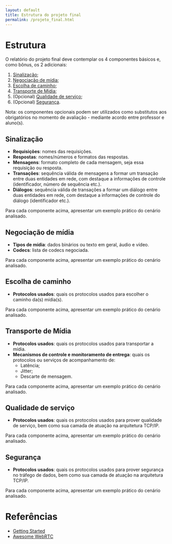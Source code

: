 ```yaml
---
layout: default
title: Estrutura do projeto final
permalink: /projeto_final.html
---
```


# Estrutura

O relatório do projeto final deve contemplar os 4 componentes básicos e, como bônus, os 2 adicionais:

1. [Sinalização](#sinalização);
2. [Negociação de mídia](#negociação-de-mídia);
3. [Escolha de caminho](#escolha-de-caminho);
4. [Transporte de Mídia](#transporte-de-mídia);
5. (Opcional) [Qualidade de serviço](#qualidade-de-serviço);
6. (Opcional) [Segurança](#segurança).

Nota: os componentes opcionais podem ser utilizados como substitutos aos obrigatórios no momento de avaliação - mediante acordo entre professor e aluno(s).

## Sinalização

- **Requisições**: nomes das requisições.
- **Respostas**: nomes/números e formatos das respostas.
- **Mensagens**: formato completo de cada mensagem, seja essa requisição ou resposta.
- **Transações**: sequência válida de mensagens a formar um transação entre duas entidades em rede, com destaque a informações de controle (identificador, número de sequência etc.).
- **Diálogos**: sequência válida de transações a formar um diálogo entre duas entidades em rede, com destaque a informações de controle do diálogo (identificador etc.).

Para cada componente acima, apresentar um exemplo prático do cenário analisado.

## Negociação de mídia

- **Tipos de mídia**: dados binários ou texto em geral, áudio e vídeo.
- **Codecs**: lista de codecs negociada.

Para cada componente acima, apresentar um exemplo prático do cenário analisado.

## Escolha de caminho

- **Protocolos usados**: quais os protocolos usados para escolher o caminho da(s) mídia(s).

Para cada componente acima, apresentar um exemplo prático do cenário analisado.

## Transporte de Mídia

- **Protocolos usados**: quais os protocolos usados para transportar a mídia.
- **Mecanismos de controle e monitoramento de entrega**: quais os protocolos ou serviços de acompanhamento de:
  - Latência;
  - Jitter;
  - Descarte de mensagem.

Para cada componente acima, apresentar um exemplo prático do cenário analisado.

## Qualidade de serviço

- **Protocolos usados**: quais os protocolos usados para prover qualidade de serviço, bem como sua camada de atuação na arquitetura TCP/IP.

Para cada componente acima, apresentar um exemplo prático do cenário analisado.

## Segurança

- **Protocolos usados**: quais os protocolos usados para prover segurança no tráfego de dados, bem como sua camada de atuação na arquitetura TCP/IP.

Para cada componente acima, apresentar um exemplo prático do cenário analisado.

# Referências

- [Getting Started](https://webrtc.org/start/)
- [Awesome WebRTC](https://github.com/openrtc-io/awesome-webrtc)
